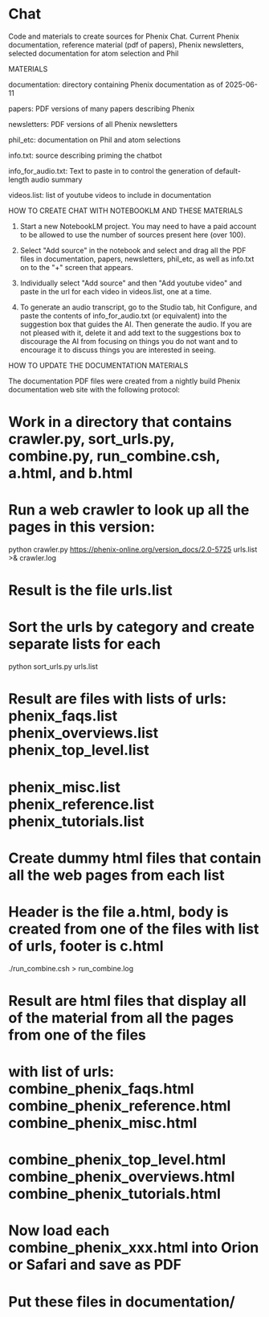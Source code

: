 # Chat
Code and materials to create sources for Phenix Chat.  Current Phenix documentation, reference material (pdf of papers), Phenix newsletters, selected documentation for atom selection and Phil

MATERIALS

documentation:  directory containing Phenix documentation as of 2025-06-11

papers:  PDF versions of many papers describing Phenix

newsletters: PDF versions of all Phenix newsletters

phil_etc: documentation on Phil and atom selections

info.txt: source describing priming the chatbot

info_for_audio.txt: Text to paste in to control the generation of default-length audio summary

videos.list:  list of youtube videos to include in documentation

HOW TO CREATE CHAT WITH NOTEBOOKLM AND THESE MATERIALS

1. Start a new NotebookLM project. You may need to have a paid account to be allowed to use the number
of sources present here (over 100).

2. Select "Add source" in the notebook and select and drag all the PDF files in documentation, papers, newsletters, phil_etc, as well as info.txt on to the "+" screen that appears.

3. Individually select "Add source" and then "Add youtube video" and paste in the url for each video in videos.list, one at a time.

4. To generate an audio transcript, go to the Studio tab, hit Configure, and paste the contents of info_for_audio.txt (or equivalent) into the suggestion box that guides the AI.  Then generate the audio. If you are not pleased with it, delete it and add text to the suggestions box to discourage the AI from focusing on things you do not want and to encourage it to discuss things you are interested in seeing.


HOW TO UPDATE THE DOCUMENTATION MATERIALS

The documentation PDF files were created from a nightly build Phenix documentation web site with the following
protocol:

# Work in a directory that contains crawler.py, sort_urls.py, combine.py, run_combine.csh, a.html, and b.html

# Run a web crawler to look up all the pages in this version:

python crawler.py https://phenix-online.org/version_docs/2.0-5725 urls.list >& crawler.log 

# Result is the file urls.list

# Sort the urls by category and create separate lists for each
python sort_urls.py urls.list

# Result are files with lists of urls: phenix_faqs.list	phenix_overviews.list	phenix_top_level.list
# phenix_misc.list	phenix_reference.list	phenix_tutorials.list

# Create dummy html files that contain all the web pages from each list
# Header is the file a.html, body is created from one of the files with list of urls, footer is c.html
./run_combine.csh > run_combine.log

# Result are html files that display all of the material from all the pages from one of the files 
# with list of urls: combine_phenix_faqs.html	combine_phenix_reference.html combine_phenix_misc.html
# combine_phenix_top_level.html combine_phenix_overviews.html	combine_phenix_tutorials.html

# Now load each combine_phenix_xxx.html into Orion or Safari and save as PDF
# Put these files in documentation/
